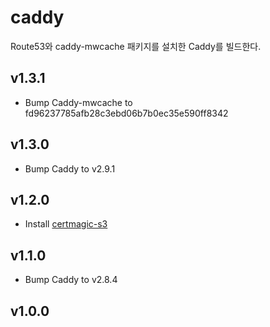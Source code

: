 # caddy

Route53와 caddy-mwcache 패키지를 설치한 Caddy를 빌드한다.

## v1.3.1

- Bump Caddy-mwcache to fd96237785afb28c3ebd06b7b0ec35e590ff8342

## v1.3.0

- Bump Caddy to v2.9.1

## v1.2.0

- Install [certmagic-s3](https://github.com/ss098/certmagic-s3)

## v1.1.0

- Bump Caddy to v2.8.4

## v1.0.0
